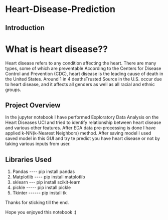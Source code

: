# Heart-Disease-Prediction
## Introduction
# What is heart disease??
  Heart disease refers to any condition affecting the heart. There are many types, some of which are preventable
  According to the Centers for Disease Control and Prevention (CDC), heart disease is the leading cause of death in the United States.
  Around 1 in 4 deathsTrusted Source in the U.S. occur due to heart disease,
  and it affects all genders as well as all racial and ethnic groups.
## Project Overview
  In the jupyter notebook I have performed Exploratory Data Analysis on the Heart Diseases UCI and tried to identify relationship between heart disease and 
  various other features. After EDA data pre-processing is done I have applied k-NN(k-Nearest Neighbors) method.
  After saving model I used saved model in this GUI and try te predict you have heart disease or not
  by taking various inputs from user.
 
## Libraries Used
1. Pandas   ---- pip install pandas
2. Matplotlib ---- pip install matplotlib
3. sklearn --- pip install scikit-learn
4. pickle ----- pip install pickle
5. Tkinter ------ pip install tk

Thanks for sticking till the end.

Hope you enjoyed this notebook :)


